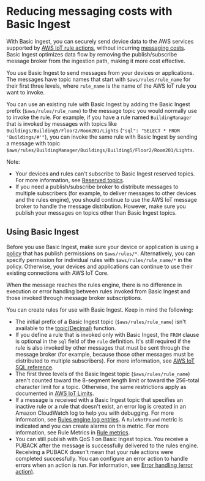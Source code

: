 # Reducing messaging costs with Basic Ingest<a name="iot-basic-ingest"></a>

With Basic Ingest, you can securely send device data to the AWS services supported by [AWS IoT rule actions](iot-rule-actions.md), without incurring [messaging costs](https://aws.amazon.com/iot-core/pricing/)\. Basic Ingest optimizes data flow by removing the publish/subscribe message broker from the ingestion path, making it more cost effective\.

You use Basic Ingest to send messages from your devices or applications\. The messages have topic names that start with `$aws/rules/rule_name` for their first three levels, where `rule_name` is the name of the AWS IoT rule you want to invoke\.

You can use an existing rule with Basic Ingest by adding the Basic Ingest prefix \(`$aws/rules/rule_name`\) to the message topic you would normally use to invoke the rule\. For example, if you have a rule named `BuildingManager` that is invoked by messages with topics like `Buildings/Building5/Floor2/Room201/Lights` \(`"sql": "SELECT * FROM 'Buildings/#'"`\), you can invoke the same rule with Basic Ingest by sending a message with topic `$aws/rules/BuildingManager/Buildings/Building5/Floor2/Room201/Lights`\.

Note:
+ Your devices and rules can't subscribe to Basic Ingest reserved topics\. For more information, see [Reserved topics](reserved-topics.md)\.
+ If you need a publish/subscribe broker to distribute messages to multiple subscribers \(for example, to deliver messages to other devices and the rules engine\), you should continue to use the AWS IoT message broker to handle the message distribution\. However, make sure you publish your messages on topics other than Basic Ingest topics\.

## Using Basic Ingest<a name="iot-basic-ingest-use"></a>

Before you use Basic Ingest, make sure your device or application is using a [policy](iot-policies.md) that has publish permissions on `$aws/rules/*`\. Alternatively, you can specify permission for individual rules with `$aws/rules/rule_name/*` in the policy\. Otherwise, your devices and applications can continue to use their existing connections with AWS IoT Core\.

When the message reaches the rules engine, there is no difference in execution or error handling between rules invoked from Basic Ingest and those invoked through message broker subscriptions\.

You can create rules for use with Basic Ingest\. Keep in mind the following:
+ The initial prefix of a Basic Ingest topic \(`$aws/rules/rule_name`\) isn't available to the [topic\(Decimal\)](iot-sql-functions.md#iot-function-topic) function\.
+ If you define a rule that is invoked only with Basic Ingest, the `FROM` clause is optional in the `sql` field of the `rule` definition\. It's still required if the rule is also invoked by other messages that must be sent through the message broker \(for example, because those other messages must be distributed to multiple subscribers\)\. For more information, see [AWS IoT SQL reference](iot-sql-reference.md)\.
+ The first three levels of the Basic Ingest topic \(`$aws/rules/rule_name`\) aren't counted toward the 8\-segment length limit or toward the 256\-total character limit for a topic\. Otherwise, the same restrictions apply as documented in [AWS IoT Limits](https://docs.aws.amazon.com/general/latest/gr/iot-core.html#limits_iot)\.
+ If a message is received with a Basic Ingest topic that specifies an inactive rule or a rule that doesn't exist, an error log is created in an Amazon CloudWatch log to help you with debugging\. For more information, see [Rules engine log entries](cwl-format.md#rule-engine-logs)\. A `RuleNotFound` metric is indicated and you can create alarms on this metric\. For more information, see Rule Metrics in [Rule metrics](metrics_dimensions.md#rulemetrics)\.
+ You can still publish with QoS 1 on Basic Ingest topics\. You receive a PUBACK after the message is successfully delivered to the rules engine\. Receiving a PUBACK doesn't mean that your rule actions were completed successfully\. You can configure an error action to handle errors when an action is run\. For information, see [Error handling \(error action\)](rule-error-handling.md)\.